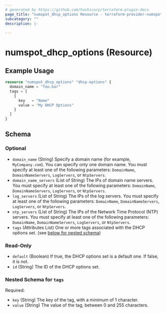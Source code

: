 ```yaml
---
# generated by https://github.com/hashicorp/terraform-plugin-docs
page_title: "numspot_dhcp_options Resource - terraform-provider-numspot"
subcategory: ""
description: |-
  
---
```


# numspot_dhcp_options (Resource)



## Example Usage

```terraform
resource "numspot_dhcp_options" "dhcp-options" {
  domain_name = "foo.bar"
  tags = [
    {
      key   = "Name"
      value = "My DHCP Options"
    }
  ]
}
```

<!-- schema generated by tfplugindocs -->
## Schema

### Optional

- `domain_name` (String) Specify a domain name (for example, `MyCompany.com`). You can specify only one domain name. You must specify at least one of the following parameters: `DomainName`, `DomainNameServers`, `LogServers`, or `NtpServers`.
- `domain_name_servers` (List of String) The IPs of domain name servers. You must specify at least one of the following parameters: `DomainName`, `DomainNameServers`, `LogServers`, or `NtpServers`.
- `log_servers` (List of String) The IPs of the log servers. You must specify at least one of the following parameters: `DomainName`, `DomainNameServers`, `LogServers`, or `NtpServers`.
- `ntp_servers` (List of String) The IPs of the Network Time Protocol (NTP) servers. You must specify at least one of the following parameters: `DomainName`, `DomainNameServers`, `LogServers`, or `NtpServers`.
- `tags` (Attributes List) One or more tags associated with the DHCP options set. (see [below for nested schema](#nestedatt--tags))

### Read-Only

- `default` (Boolean) If true, the DHCP options set is a default one. If false, it is not.
- `id` (String) The ID of the DHCP options set.

<a id="nestedatt--tags"></a>
### Nested Schema for `tags`

Required:

- `key` (String) The key of the tag, with a minimum of 1 character.
- `value` (String) The value of the tag, between 0 and 255 characters.
